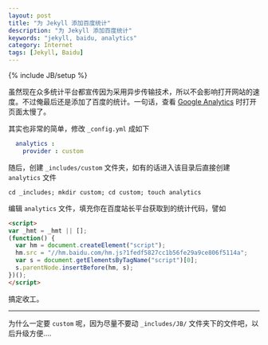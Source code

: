 ```yaml
---
layout: post
title: "为 Jekyll 添加百度统计"
description: "为 Jekyll 添加百度统计"
keywords: "jekyll, baidu, analytics"
category: Internet
tags: [Jekyll, Baidu]
---
```

{% include JB/setup %}

虽然现在众多统计平台都宣传因为采用异步传输技术，所以不会影响打开网站的速度。不过俺最后还是添加了百度的统计。一句话，查看 [Google Analytics]() 时打开页面太慢了。

其实也非常的简单，修改 `_config.yml` 成如下

```yaml
  analytics :
    provider : custom
```

<!-- more -->

随后，创建 `_includes/custom` 文件夹，如有的话进入该目录后直接创建 `analytics` 文件

    cd _includes; mkdir custom; cd custom; touch analytics

编辑 `analytics` 文件，填充你在百度站长平台获取到的统计代码，譬如

```html
<script>
var _hmt = _hmt || [];
(function() {
  var hm = document.createElement("script");
  hm.src = "//hm.baidu.com/hm.js?1fedf5827cc1b56fe29a9ce806f5114a";
  var s = document.getElementsByTagName("script")[0]; 
  s.parentNode.insertBefore(hm, s);
})();
</script>
```

搞定收工。

- - -
为什么一定要 `custom` 呢，因为尽量不要动 `_includes/JB/` 文件夹下的文件吧，以后升级方便....
